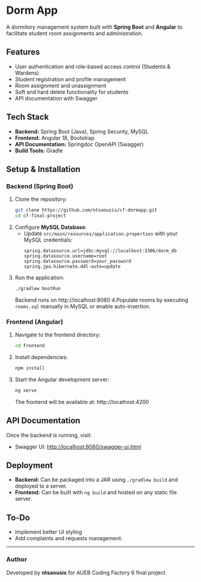 # Dorm App

A dormitory management system built with **Spring Boot** and **Angular** to facilitate student room assignments and administration.

## Features
- User authentication and role-based access control (Students & Wardens)
- Student registration and profile management
- Room assignment and unassignment
- Soft and hard delete functionality for students
- API documentation with Swagger

## Tech Stack
- **Backend:** Spring Boot (Java), Spring Security, MySQL
- **Frontend:** Angular 18, Bootstrap
- **API Documentation:** Springdoc OpenAPI (Swagger)
- **Build Tools:** Gradle

## Setup & Installation

### Backend (Spring Boot)
1. Clone the repository:
   ```sh
   git clone https://github.com/ntsaousis/cf-dormapp.git
   cd cf-final-project
   ```
2. Configure **MySQL Database**:
   - Update `src/main/resources/application.properties` with your MySQL credentials:
     ```properties
     spring.datasource.url=jdbc:mysql://localhost:3306/dorm_db
     spring.datasource.username=root
     spring.datasource.password=your_password
     spring.jpa.hibernate.ddl-auto=update
     ```
3. Run the application:
   ```cmd
   ./gradlew bootRun
   ```
   Backend runs on http://localhost:8080
4.Populate rooms by executing `rooms.sql` manually in MySQL or enable auto-insertion.

### Frontend (Angular)
1. Navigate to the frontend directory:
   ```sh
   cd frontend
   ```
2. Install dependencies:
   ```sh
   npm install
   ```
3. Start the Angular development server:
   ```sh
   ng serve
   ```
   The frontend will be available at:
http://localhost:4200

## API Documentation
Once the backend is running, visit:
- Swagger UI: [http://localhost:8080/swagger-ui.html](http://localhost:8080/swagger-ui.html)

## Deployment
- **Backend:** Can be packaged into a JAR using `./gradlew build` and deployed to a server.
- **Frontend:** Can be built with `ng build` and hosted on any static file server.

## To-Do
- Implement better UI styling
- Add complaints and requests management.

---
### Author
Developed by **ntsaousis** for AUEB Coding Factory 6  final project.
